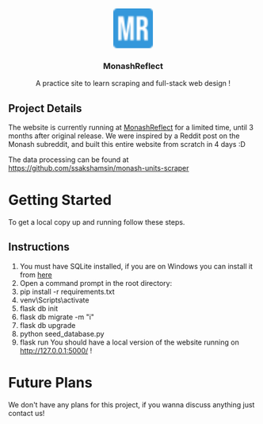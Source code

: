 <br />
<p align="center">
  <a href="https://github.com/ssakshamsin/monashreflect">
    <img src="app/static/images/favicon.png" alt="Logo" width="80" height="80">
  </a>

  <h3 align="center">MonashReflect</h3>

  <p align="center">
    A practice site to learn scraping and full-stack web design !
    <br />
  </p>
</p>

## Project Details

The website is currently running at [MonashReflect](https://www.monashreflect.com/) for a limited time, until 3 months after original release. We were inspired by a Reddit post on the Monash subreddit, and built this entire website from scratch in 4 days :D

The data processing can be found at https://github.com/ssakshamsin/monash-units-scraper

# Getting Started

To get a local copy up and running follow these steps.

## Instructions

1. You must have SQLite installed, if you are on Windows you can install it from [here](https://www.sqlite.org/download.html)
2. Open a command prompt in the root directory:
  3. pip install -r requirements.txt
  4. venv\Scripts\activate
  5. flask db init
  6. flask db migrate -m "i"
  7. flask db upgrade
  8. python seed_database.py
  9. flask run
   You should have a local version of the website running on http://127.0.0.1:5000/ !

# Future Plans

We don't have any plans for this project, if you wanna discuss anything just contact us!
